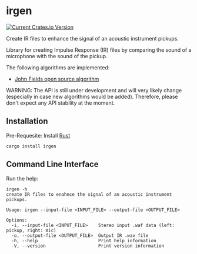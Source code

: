 # irgen

[![Current Crates.io Version][crates-badge]][crates-url]


[crates-badge]: https://img.shields.io/crates/v/lv2.svg
[crates-url]: https://crates.io/crates/irgen

Create IR files to enhance the signal of an acoustic instrument pickups.

Library for creating Impulse Response (IR) files by comparing the
sound of a microphone with the sound of the pickup.

The following algorithms are implemented:

* [John Fields open source algorithm](http://acousticir.free.fr/spip.php?article136&var_mode=calcul)

WARNING: The API is still under development and will very likely change
(especially in case new algorithms would be added).
Therefore, please don't expect any API stability at the moment.

## Installation

Pre-Requesite: Install [Rust](https://www.rust-lang.org/tools/install)

```
cargo install irgen
```

## Command Line Interface

Run the help:
```
irgen -h
create IR files to enahnce the signal of an acoustic instrument pickups.

Usage: irgen --input-file <INPUT_FILE> --output-file <OUTPUT_FILE>

Options:
  -i, --input-file <INPUT_FILE>    Stereo input .waf data (left: pickup, right: mic)
  -o, --output-file <OUTPUT_FILE>  Output IR .wav file
  -h, --help                       Print help information
  -V, --version                    Print version information
```
